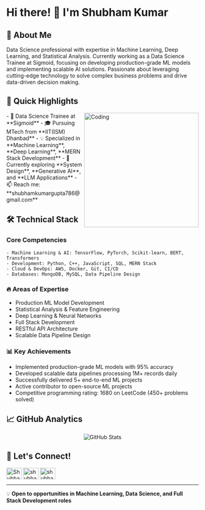 # Hi there! 👋 I'm Shubham Kumar

## 🚀 About Me
Data Science professional with expertise in Machine Learning, Deep Learning, and Statistical Analysis. Currently working as a Data Science Trainee at Sigmoid, focusing on developing production-grade ML models and implementing scalable AI solutions. Passionate about leveraging cutting-edge technology to solve complex business problems and drive data-driven decision making.



## 🎯 Quick Highlights
<img align="right" alt="Coding" width="300" src="https://cdn.dribbble.com/users/1162077/screenshots/3848914/programmer.gif">
- 🔭 Data Science Trainee at **Sigmoid**
- 🎓 Pursuing MTech from **IIT(ISM) Dhanbad**
- 💡 Specialized in **Machine Learning**, **Deep Learning**, **MERN Stack Development**
- 🌱 Currently exploring **System Design**, **Generative AI**, and **LLM Applications**
- 📫 Reach me: **shubhamkumargupta786@gmail.com**

## 🛠️ Technical Stack
### Core Competencies
```text
- Machine Learning & AI: TensorFlow, PyTorch, Scikit-learn, BERT, Transformers
- Development: Python, C++, JavaScript, SQL, MERN Stack
- Cloud & DevOps: AWS, Docker, Git, CI/CD
- Databases: MongoDB, MySQL, Data Pipeline Design
```

### 🔥 Areas of Expertise
- Production ML Model Development
- Statistical Analysis & Feature Engineering
- Deep Learning & Neural Networks
- Full Stack Development
- RESTful API Architecture
- Scalable Data Pipeline Design

### 📊 Key Achievements
- Implemented production-grade ML models with 95% accuracy
- Developed scalable data pipelines processing 1M+ records daily
- Successfully delivered 5+ end-to-end ML projects
- Active contributor to open-source ML projects
- Competitive programming rating: 1680 on LeetCode (450+ problems solved)

## 📈 GitHub Analytics
<p align="center">
  <img src="https://github-readme-stats.vercel.app/api?username=Shubhamskg&show_icons=true&theme=radical" alt="GitHub Stats" />
<!--   <img src="https://github-readme-streak-stats.herokuapp.com/?user=Shubhamskg&theme=radical" alt="GitHub Streak" /> -->
</p>

## 🤝 Let's Connect!
<p align="left">
<a href="https://twitter.com/Shubham190796" target="blank"><img align="center" src="https://raw.githubusercontent.com/rahuldkjain/github-profile-readme-generator/master/src/images/icons/Social/twitter.svg" alt="Shubham190796" height="30" width="40" /></a>
<a href="https://www.linkedin.com/in/shubhamskg/" target="blank"><img align="center" src="https://raw.githubusercontent.com/rahuldkjain/github-profile-readme-generator/master/src/images/icons/Social/linked-in-alt.svg" alt="shubhamskg" height="30" width="40" /></a>
<a href="https://leetcode.com/Shubhamskg/" target="blank"><img align="center" src="https://raw.githubusercontent.com/rahuldkjain/github-profile-readme-generator/master/src/images/icons/Social/leet-code.svg" alt="shubhamskg" height="30" width="40" /></a>
</p>

---
💡 **Open to opportunities in Machine Learning, Data Science, and Full Stack Development roles**
